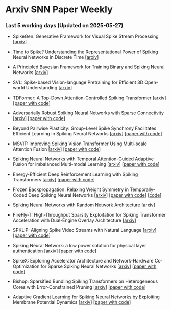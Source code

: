 # Arxiv SNN Paper Weekly


 ### **Last 5 working days (Updated on 2025-05-27)** 


- SpikeGen: Generative Framework for Visual Spike Stream Processing [[arxiv](https://arxiv.org/abs/2505.18049)]

- Time to Spike? Understanding the Representational Power of Spiking Neural Networks in Discrete Time [[arxiv](https://arxiv.org/abs/2505.18023)]

- A Principled Bayesian Framework for Training Binary and Spiking Neural Networks [[arxiv](https://arxiv.org/abs/2505.17962)]

- SVL: Spike-based Vision-language Pretraining for Efficient 3D Open-world Understanding [[arxiv](https://arxiv.org/abs/2505.17674)]

- TDFormer: A Top-Down Attention-Controlled Spiking Transformer [[arxiv](https://arxiv.org/abs/2505.15840)] [[paper with code](https://paperswithcode.com/paper/tdformer-a-top-down-attention-controlled)]

- Adversarially Robust Spiking Neural Networks with Sparse Connectivity [[arxiv](https://arxiv.org/abs/2505.15833)] [[paper with code](https://paperswithcode.com/paper/adversarially-robust-spiking-neural-networks-1)]

- Beyond Pairwise Plasticity: Group-Level Spike Synchrony Facilitates Efficient Learning in Spiking Neural Networks [[arxiv](https://arxiv.org/abs/2505.14841)] [[paper with code](https://paperswithcode.com/paper/beyond-pairwise-plasticity-group-level-spike)]

- MSVIT: Improving Spiking Vision Transformer Using Multi-scale Attention Fusion [[arxiv](https://arxiv.org/abs/2505.14719)] [[paper with code](https://paperswithcode.com/paper/msvit-improving-spiking-vision-transformer)]

- Spiking Neural Networks with Temporal Attention-Guided Adaptive Fusion for imbalanced Multi-modal Learning [[arxiv](https://arxiv.org/abs/2505.14535)] [[paper with code](https://paperswithcode.com/paper/spiking-neural-networks-with-temporal)]

- Energy-Efficient Deep Reinforcement Learning with Spiking Transformers [[arxiv](https://arxiv.org/abs/2505.14533)] [[paper with code](https://paperswithcode.com/paper/energy-efficient-deep-reinforcement-learning)]

- Frozen Backpropagation: Relaxing Weight Symmetry in Temporally-Coded Deep Spiking Neural Networks [[arxiv](https://arxiv.org/abs/2505.13741)] [[paper with code](https://paperswithcode.com/paper/frozen-backpropagation-relaxing-weight)] [[code](https://gitlab.univ-lille.fr/fox/fbp)]

- Spiking Neural Networks with Random Network Architecture [[arxiv](https://arxiv.org/abs/2505.13622)]

- FireFly-T: High-Throughput Sparsity Exploitation for Spiking Transformer Acceleration with Dual-Engine Overlay Architecture [[arxiv](https://arxiv.org/abs/2505.12771)]

- SPKLIP: Aligning Spike Video Streams with Natural Language [[arxiv](https://arxiv.org/abs/2505.12656)] [[paper with code](https://paperswithcode.com/paper/spklip-aligning-spike-video-streams-with)]

- Spiking Neural Network: a low power solution for physical layer authentication [[arxiv](https://arxiv.org/abs/2505.12647)] [[paper with code](https://paperswithcode.com/paper/spiking-neural-network-a-low-power-solution)]

- SpikeX: Exploring Accelerator Architecture and Network-Hardware Co-Optimization for Sparse Spiking Neural Networks [[arxiv](https://arxiv.org/abs/2505.12292)] [[paper with code](https://paperswithcode.com/paper/spikex-exploring-accelerator-architecture-and)]

- Bishop: Sparsified Bundling Spiking Transformers on Heterogeneous Cores with Error-Constrained Pruning [[arxiv](https://arxiv.org/abs/2505.12281)] [[paper with code](https://paperswithcode.com/paper/bishop-sparsified-bundling-spiking)]

- Adaptive Gradient Learning for Spiking Neural Networks by Exploiting Membrane Potential Dynamics [[arxiv](https://arxiv.org/abs/2505.11863)] [[paper with code](https://paperswithcode.com/paper/adaptive-gradient-learning-for-spiking-neural)]

